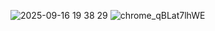 ![2025-09-16 19 38 29](https://github.com/user-attachments/assets/36da2e15-60af-48db-a86b-066cfa79ea04)
![chrome_qBLat7lhWE](https://github.com/user-attachments/assets/e9c97bf6-9098-4c93-9b6c-a032839b09c6)


